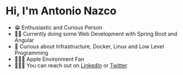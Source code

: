 # Hi, I'm Antonio Nazco

- 😁 Enthusiastic and Curious Person
- 🥷🏻 Currently doing some Web Development with Spring Boot  and Angular 
- 🐧 Curious about Infrastructure, Docker, Linux and Low Level Programming
- 🧑🏻‍💻 Apple Environment Fan
- 🙋🏻‍♂️ You can reach out on [LinkedIn](https://www.linkedin.com/in/antonio-nazco-7a41591a1/) or [Twitter](https://x.com/anazcom_)
